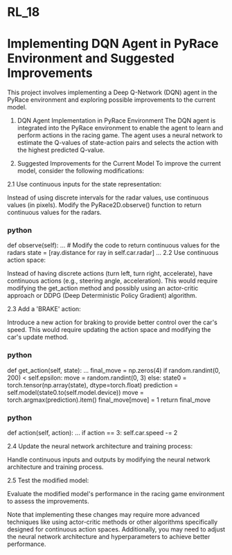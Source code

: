 # RL_18

# Implementing DQN Agent in PyRace Environment and Suggested Improvements

This project involves implementing a Deep Q-Network (DQN) agent in the PyRace environment and exploring possible improvements to the current model.

1. DQN Agent Implementation in PyRace Environment
The DQN agent is integrated into the PyRace environment to enable the agent to learn and perform actions in the racing game. The agent uses a neural network to estimate the Q-values of state-action pairs and selects the action with the highest predicted Q-value.

2. Suggested Improvements for the Current Model
To improve the current model, consider the following modifications:

2.1 Use continuous inputs for the state representation:

Instead of using discrete intervals for the radar values, use continuous values (in pixels). Modify the PyRace2D.observe() function to return continuous values for the radars.

### python

def observe(self):
    ...
    # Modify the code to return continuous values for the radars
    state = [ray.distance for ray in self.car.radar]
    ...
2.2 Use continuous action space:

Instead of having discrete actions (turn left, turn right, accelerate), have continuous actions (e.g., steering angle, acceleration). This would require modifying the get_action method and possibly using an actor-critic approach or DDPG (Deep Deterministic Policy Gradient) algorithm.

2.3 Add a 'BRAKE' action:

Introduce a new action for braking to provide better control over the car's speed. This would require updating the action space and modifying the car's update method.

### python

def get_action(self, state):
    ...
    final_move = np.zeros(4)
    if random.randint(0, 200) < self.epsilon:
        move = random.randint(0, 3)
    else:
        state0 = torch.tensor(np.array(state), dtype=torch.float)
        prediction = self.model(state0.to(self.model.device))
        move = torch.argmax(prediction).item()
    final_move[move] = 1
    return final_move
### python

def action(self, action):
    ...
    if action == 3:
        self.car.speed -= 2
        
        
       
2.4 Update the neural network architecture and training process:

Handle continuous inputs and outputs by modifying the neural network architecture and training process.

2.5 Test the modified model:

Evaluate the modified model's performance in the racing game environment to assess the improvements.

Note that implementing these changes may require more advanced techniques like using actor-critic methods or other algorithms specifically designed for continuous action spaces. Additionally, you may need to adjust the neural network architecture and hyperparameters to achieve better performance.
